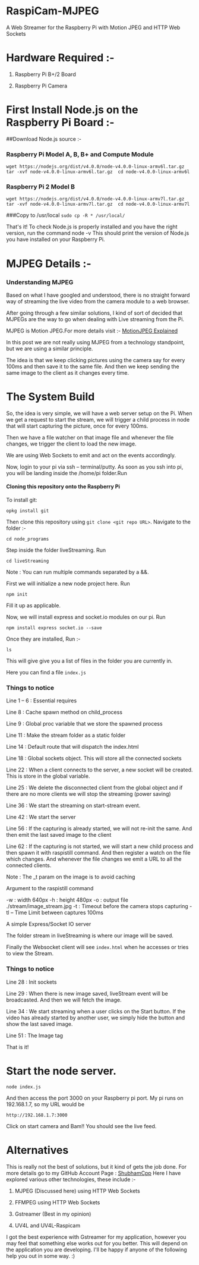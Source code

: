 # RaspiCam-MJPEG
A Web Streamer for the Raspberry Pi with Motion JPEG and HTTP Web Sockets

# Hardware Required :-
1. Raspberry Pi B+/2 Board

2. Raspberry Pi Camera

# First Install Node.js on the Raspberry Pi Board :-

##Download Node.js source :-

### Raspberry Pi Model A, B, B+ and Compute Module

` wget https://nodejs.org/dist/v4.0.0/node-v4.0.0-linux-armv6l.tar.gz 
tar -xvf node-v4.0.0-linux-armv6l.tar.gz 
cd node-v4.0.0-linux-armv6l `

### Raspberry Pi 2 Model B 

` wget https://nodejs.org/dist/v4.0.0/node-v4.0.0-linux-armv7l.tar.gz 
tar -xvf node-v4.0.0-linux-armv7l.tar.gz 
cd node-v4.0.0-linux-armv7l `

###Copy to /usr/local
` sudo cp -R * /usr/local/ `

That's it! To check Node.js is properly installed and you have the right version, run the command node -v
This should print the version of Node.js you have installed on your Raspberry Pi.

# MJPEG Details :-
### Understanding MJPEG

Based on what I have googled and understood, there is no straight forward way of streaming the live video from the camera module to a web browser.

After going through a few similar solutions, I kind of sort of decided that MJPEGs are the way to go when dealing with Live streaming from the Pi.

MJPEG is Motion JPEG.For more details visit :- [MotionJPEG Explained](https://www.youtube.com/watch?v=jculwCLhn8Y)

In this post we are not really using MJPEG from a technology standpoint, but we are using a similar principle.

The idea is that we keep clicking pictures using the camera say for every 100ms and then save it to the same file. And then we keep sending the same image to the client as it changes every time.

# The System Build
So, the idea is very simple, we will have a web server setup on the Pi. When we get a request to start the stream, we will trigger a child process in node that will start capturing the picture, once for every 100ms.

Then we have a file watcher on that image file and whenever the file changes, we trigger the client to load the new image.

We are using Web Sockets to emit and act on the events accordingly.

Now, login to your pi via ssh – terminal/putty. As soon as you ssh into pi, you will be landing inside the /home/pi folder.Run
#### Cloning this repository onto the Raspberry Pi

To install git:

    opkg install git

Then clone this repository using `git clone <git repo URL>`.
Navigate to the folder :-

`cd node_programs`

Step inside the folder liveStreaming. Run

`cd liveStreaming`

Note : You can run multiple commands separated by a &&.

First we will initialize a new node project here. Run

`npm init`

Fill it up as applicable.

Now, we will install express and socket.io modules on our pi. Run

`npm install express socket.io --save`

Once they are installed, Run :-

`ls`

This will give give you a list of files in the folder you are currently in. 

Here you can find a file `index.js`

### Things to notice

Line 1 – 6 : Essential requires

Line 8 : Cache spawn method on child_process

Line 9 : Global proc variable that we store the spawned process

Line 11 : Make the stream folder as a static folder

Line 14 : Default route that will dispatch the index.html

Line 18 : Global sockets object. This will store all the connected sockets

Line 22 : When a client connects to the server, a new socket will be created. This is store in the global variable.

Line 25 : We delete the disconnected client from the global object and if there are no more clients we will stop the streaming (power saving)

Line 36 : We start the streaming on start-stream event.

Line 42 : We start the server

Line 56 : If the capturing is already started, we will not re-init the same. And then emit the last saved image to the client

Line 62 : If the capturing is not started, we will start a new child process and then spawn it with raspistill command. And then register a watch on the file which changes. And whenever the file changes we emit a URL to all the connected clients.

Note : The _t param on the image is to avoid caching

Argument to the raspistill command

-w : width 640px
-h : height 480px
-o : output file ./stream/image_stream.jpg
-t : Timeout before the camera stops capturing
-tl – Time Limit between captures 100ms

A simple Express/Socket IO server

The folder stream in liveStreaming is where our image will be saved.

Finally the Websocket client will see `index.html` when he accesses or tries to view the Stream.

### Things to notice

Line 28 : Init sockets

Line 29 : When there is new image saved, liveStream event will be broadcasted. And then we will fetch the image.

Line 34 : We start streaming when a user clicks on the Start button. If the video has already started by another user, we simply hide the button and show the last saved image.

Line 51 : The Image tag

That is it! 

# Start the node server.

`node index.js`

And then access the port 3000 on your Raspberry pi port. My pi runs on 192.168.1.7, so my URL would be

`http://192.168.1.7:3000`

Click on start camera and Bam!! You should see the live feed.

# Alternatives
This is really not the best of solutions, but it kind of gets the job done.
For more details go to my GitHub Account Page : [ShubhamCpp](https://github.com/ShubhamCpp)
Here I have explored various other technologies, these include :-

1. MJPEG (Discussed here) using HTTP Web Sockets

2. FFMPEG using HTTP Web Sockets

3. Gstreamer (Best in my opinion)

4. UV4L and UV4L-Raspicam

I got the best experience with Gstreamer for my application, however you may feel that something else works out for you better. This will depend on the application you are developing. I'll be happy if anyone of the following help you out in some way. :)

